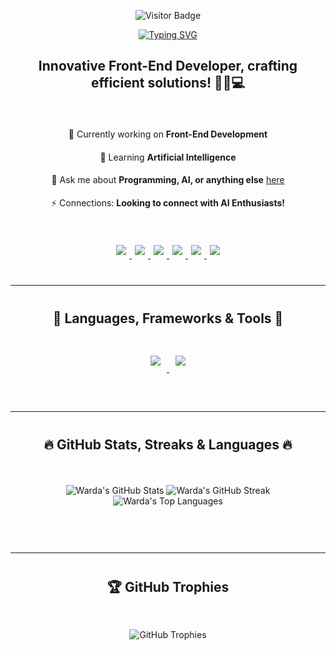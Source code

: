 <div align="center" style="margin-bottom: 20px;">
  
  ![Visitor Badge](https://visitor-badge.laobi.icu/badge?page_id=jwenjian.visitor-badge&left_color=grey&right_color=blue&left_text=My%20Visitors)
  
  <a href="https://git.io/typing-svg">
    <img src="https://readme-typing-svg.demolab.com?font=Fira+Code&size=30&pause=100&center=true&vCenter=true&width=500&lines=Learn%2C+Improve%2C+Repeat.;Fueling+my+code..+;..with+more+coffee.;............................................." alt="Typing SVG" />
  </a>
  
  <br/>
  
  <h2>Innovative Front-End Developer, crafting efficient solutions! 🧙‍♂️💻</h2>
  
</div>

<br/>

<div align="center" style="line-height: 1.6;">
  <p>🔭 Currently working on <strong>Front-End Development</strong></p>
  <p>🌱 Learning <strong>Artificial Intelligence</strong></p>
  <p>💬 Ask me about <strong>Programming, AI, or anything else</strong> <a href="https://www.linkedin.com/in/wardaowais/">here</a></p>
  <p>⚡ Connections: <strong>Looking to connect with AI Enthusiasts!</strong></p>
</div>

<br/>

<div align="center" style="margin: 20px 0;">
  <a href="mailto:wardaowais123@gmail.com">
    <img src="https://img.shields.io/badge/Gmail-D14836?style=for-the-badge&logo=gmail&logoColor=white" style="margin: 5px;"/>
  </a>
  <a href="https://www.linkedin.com/in/wardaowais/">
    <img src="https://img.shields.io/badge/LinkedIn-0077B5?style=for-the-badge&logo=linkedin&logoColor=white" style="margin: 5px;"/>
  </a>
  <a href="https://www.facebook.com/wardaowais45?mibextid=ZbWKwL">
    <img src="https://img.shields.io/badge/Facebook-1877F2?style=for-the-badge&logo=facebook&logoColor=white" style="margin: 5px;"/>
  </a>
  <a href="https://www.instagram.com/wardaowais45/profilecard/?igshid=MXBvd2cxZGFmOXF2bw==">
    <img src="https://img.shields.io/badge/Instagram-E4405F?style=for-the-badge&logo=instagram&logoColor=white" style="margin: 5px;"/>
  </a>
  <a href="https://www.threads.net/@wardaowais45?invite=4">
    <img src="https://img.shields.io/badge/Threads-000000?style=for-the-badge&logo=threads&logoColor=white" style="margin: 5px;"/>
  </a>
  <a href="https://wa.me/923222635271">
    <img src="https://img.shields.io/badge/WhatsApp-25D366?style=for-the-badge&logo=whatsapp&logoColor=white" style="margin: 5px;"/>
  </a>
</div>

<hr style="margin: 40px 0;"/>

<h2 align="center">🔧 Languages, Frameworks & Tools 🔧</h2>

<div align="center" style="padding: 20px;">
  <a href="https://skillicons.dev">
    <img src="https://skillicons.dev/icons?i=c,cpp,cs,html,css,tailwind,windicss,wordpress,js,react,jquery,java,python&theme=dark" style="margin: 10px;"/>
    <img src="https://skillicons.dev/icons?i=git,github,githubactions,bootstrap,dotnet,firebase,mongodb,mysql,sqlite,eclipse,visualstudio,vscode,stackoverflow,figma&theme=dark" style="margin: 10px;"/>
  </a>
</div>

<hr style="margin: 40px 0;"/>

<h2 align="center">🔥 GitHub Stats, Streaks & Languages 🔥</h2>

<div align="center" style="padding: 20px;">
  
  ![Warda's GitHub Stats](https://github-readme-stats.vercel.app/api?username=wardaowais&theme=merko&show_icons=true&hide_border=false&count_private=true)
  ![Warda's GitHub Streak](https://github-readme-streak-stats.herokuapp.com/?user=wardaowais&theme=merko&hide_border=false)
  ![Warda's Top Languages](https://github-readme-stats.vercel.app/api/top-langs/?username=wardaowais&theme=merko&show_icons=true&hide_border=false&layout=compact)
  
</div>

<hr style="margin: 40px 0;"/>

<h2 align="center">🏆 GitHub Trophies</h2>

<div align="center" style="padding: 20px;">
  <img src="https://github-profile-trophy.vercel.app/?username=wardaowais&theme=algolia&no-frame=false&no-bg=true&margin-w=4" alt="GitHub Trophies" style="margin-top: 10px;">
</div>
